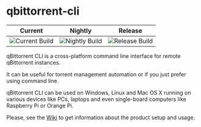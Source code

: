 # qbittorrent-cli

| Current | Nightly | Release |
| ------- | ------- | ------- |
| ![Current Build](https://pavelfedarovich.visualstudio.com/_apis/public/build/definitions/cb73eb85-784d-4254-bc6f-acc589650c49/8/badge) | ![Nightly Build](https://pavelfedarovich.visualstudio.com/_apis/public/build/definitions/cb73eb85-784d-4254-bc6f-acc589650c49/7/badge) | ![Release Build](https://pavelfedarovich.visualstudio.com/_apis/public/build/definitions/cb73eb85-784d-4254-bc6f-acc589650c49/6/badge) |

qBittorrent CLI is a cross-platform command line interface for remote qBittorrent instances.

It can be useful for torrent management automation or if you just prefer using command line.

qBittorrent CLI can be used on Windows, Linux and Mac OS X running on various devices like PCs, laptops and even single-board computers like Raspberry Pi or Orange Pi.

Please, see the [Wiki](https://github.com/fedarovich/qbittorrent-cli/wiki) to get information about the product setup and usage.
